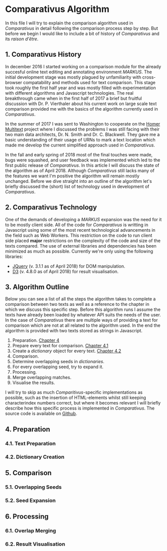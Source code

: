 # Comparativus Algorithm
In this file I will try to explain the comparison algorithm used in *Comparativus* in detail following the comparison process step by step. But before we begin I would like to include a bit of history of *Comparativus* and its *raison d'être*. 

## 1. Comparativus History
In december 2016 I started working on a comparison module for the already succesful online text editing and annotating environment *MARKUS*. The initial development stage was mostly plagued by unfamiliarity with cross-browser compatability and methods used for text comparison. This stage took roughly the first half year and was mostly filled with experimentation with different algorithms and Javascript technologies. The real breakthrough came when in the first half of 2017 a brief but fruitful discussion with Dr. P. Vierthaler about his current work on large scale text comparison provided me with the basics of the algorithm currently used in *Comparativus*. 

In the summer of 2017 I was sent to Washington to cooperate on the [Homer Multitext](http://www.homermultitext.org) project where I discussed the problems I was still facing with their two main data architects, Dr. N. Smith and Dr. C. Blackwell. They gave me a basic understanding of their usage of URNs to mark a text location which made me develop the current simplified approach used in *Comparativus*.

In the fall and early spring of 2018 most of the final touches were made, bugs were squashed, and user feedback was implemented which led to the first public release of *Comparativus*. In this article I will discuss the state of the algorithm as of April 2018. Although *Comparativus* still lacks many of the features we want I'm positive the algorithm will remain mostly unchanged. Before we dive straight into an outline of the algorithm let's briefly discussed the (short) list of technology used in development of *Comparativus*.

## 2. Comparativus Technology
One of the demands of developing a *MARKUS* expansion was the need for it to be mostly client side. All of the code for *Comparativus* is writting in Javascript using some of the most recent technological advancements in the field such as Web Workers. This restriction on the code to run client side placed **major** restrictions on the complexity of the code and size of the texts compared. The use of external libraries and dependencies has been minimized as much as possible. Currently we're only using the following libraries:
- [JQuery](https://jquery.com/) (v. 3.1.1 as of April 2018) for DOM manipulation.
- [D3](https://d3js.org/) (v. 4.8.0 as of April 2018) for result visualisation.

## 3. Algorithm Outline
Below you can see a list of all the steps the algorithm takes to complete a comparison between two texts as well as a reference to the chapter in which we discuss this specific step. Before this algorithm runs I assume the texts have already been loaded by whatever API suits the needs of the user. In the case of *Comparativus* there are multiple ways of providing a text for comparison which are not at all related to the algorithm used. In the end the algorithm is provided with two texts stored as strings in Javascript.

1. Preparation. [Chapter 4](#4-preparation)
 1. Prepare every text for comparison. [Chapter 4.1](#4-1-text-preparation)
 1. Create a *dictionary* object for every text. [Chapter 4.2](#4-2-dictionary-creation)
2. Comparison.
 1. Determine overlapping seeds in *dictionaries*.
 1. For every overlapping seed, try to expand it.
3. Processing.
 1. Merge overlapping matches.
 1. Visualise the results.

I will try to skip as much *Comparitivus*-specific implementations as possible, such as the insertion of HTML-elements whilst still keeping characterindex numbers correct, but where it becomes relevant I will briefly describe how this specific process is implemented in *Comparativus*. The source code is available on [Github](https://www.github.com/MGelein/comparativus).

## 4. Preparation
### 4.1. Text Preparation
### 4.2. Dictionary Creation
## 5. Comparison
### 5.1. Overlapping Seeds
### 5.2. Seed Expansion
## 6. Processing
### 6.1. Overlap Merging
### 6.2. Result Visualisation